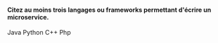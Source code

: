 #### Citez au moins trois langages ou frameworks permettant d'écrire un microservice.
Java
Python
C++
Php
